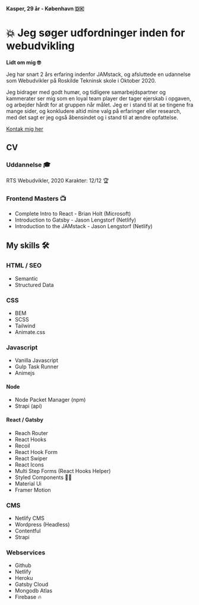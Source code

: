 **Kasper, 29 år - København 🇩🇰**

# 💥 Jeg søger udfordninger inden for webudvikling
**Lidt om mig 🤓**

Jeg har snart 2 års erfaring indenfor JAMstack, og afsluttede en udannelse som Webudvikler på Roskilde Tekninsk skole i Oktober 2020. 

Jeg bidrager med godt humør, og tidligere samarbejdspartner og kammerater ser mig som en loyal team player der tager ejerskab i opgaven, og arbejder hårdt for at gruppen når målet. Jeg er i stand til at se tingene fra mange sider, og konkludere altid mine valg på erfaringer eller research, med det sagt er jeg også åbensindet og i stand til at ændre opfattelse. 

[Kontak mig her](mailto:kasperbirch1@gmail.com?subject=Vi%20mangler%20dig%20i%20vores%20team&Body=Hej%20Kasper%20vi%20mangler%20dig)

## CV
### Uddannelse 🎓
RTS Webudvikler, 2020
Karakter: 12/12 🏆

### Frontend Masters 📺 
* Complete Intro to React - Brian Holt (Microsoft)
* Introduction to Gatsby - Jason Lengstorf (Netlify)
* Introduction to the JAMstack - Jason Lengstorf (Netlify)

## My skills 🛠

### HTML / SEO
* Semantic
* Structured Data

### CSS
* BEM
* SCSS
* Tailwind
* Animate.css

### Javascript
* Vanilla Javascript
* Gulp Task Runner
* Animejs

#### Node
* Node Packet Manager (npm)
* Strapi (api)

#### React / Gatsby
* Reach Router
* React Hooks
* Recoil
* React Hook Form
* React Swiper
* React Icons
* Multi Step Forms (React Hooks Helper)
* Styled Components 💅🏼
* Material Ui
* Framer Motion 

### CMS
* Netlify CMS
* Wordpress (Headless)
* Contentful
* Strapi

### Webservices
* Github
* Netlify
* Heroku
* Gatsby Cloud 
* Mongodb Atlas
* Firebase 🔥

